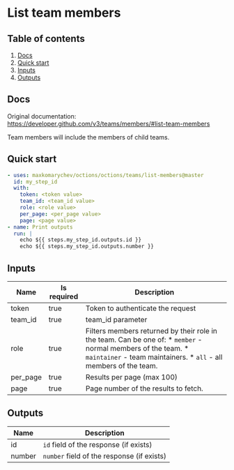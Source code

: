 # List team members

## Table of contents

1. [Docs](#docs)
1. [Quick start](#quick-start)
1. [Inputs](#inputs)
1. [Outputs](#outputs)

<a name="quick-start" ></a>
## Docs

Original documentation: https://developer.github.com/v3/teams/members/#list-team-members

Team members will include the members of child teams.


<a name="quick start" ></a>
## Quick start

```yaml
- uses: maxkomarychev/octions/octions/teams/list-members@master
  id: my_step_id
  with:
    token: <token value>
    team_id: <team_id value>
    role: <role value>
    per_page: <per_page value>
    page: <page value>
- name: Print outputs
  run: |
    echo ${{ steps.my_step_id.outputs.id }}
    echo ${{ steps.my_step_id.outputs.number }}
```


<a name="inputs" ></a>
## Inputs

| Name | Is required | Description |
|---|---|---|
|token|true|Token to authenticate the request
|team_id|true|team_id parameter
|role|true|Filters members returned by their role in the team. Can be one of:   \* `member` - normal members of the team.   \* `maintainer` - team maintainers.   \* `all` - all members of the team.
|per_page|true|Results per page (max 100)
|page|true|Page number of the results to fetch.

<a name="outputs" ></a>
## Outputs

| Name | Description |
|---|---|
|id|`id` field of the response (if exists)|
|number|`number` field of the response (if exists)|

